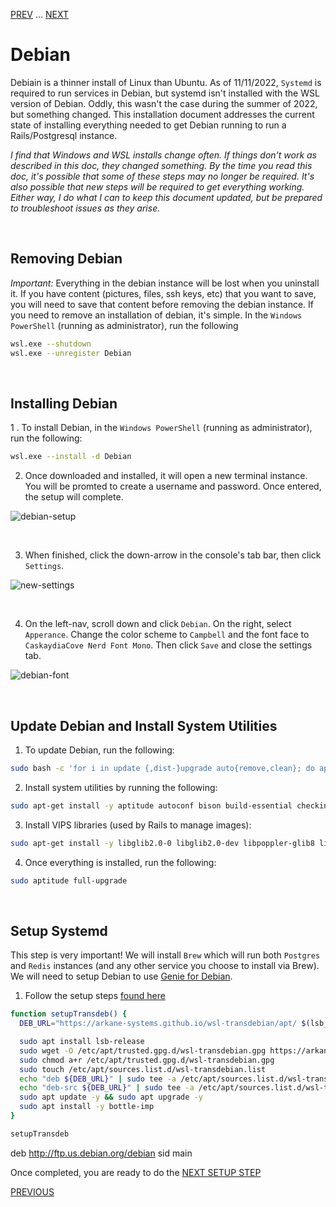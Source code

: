 [PREV](https://github.com/scott-knight/linux-on-windows-11/blob/main/configure-windows-terminal.md) ... [NEXT](https://github.com/scott-knight/linux-on-windows-11/blob/main/customize-linux.md)

# Debian
Debiain is a thinner install of Linux than Ubuntu. As of 11/11/2022, `Systemd` is required to run services in Debian, but systemd isn't installed with the WSL version of Debian. Oddly, this wasn't the case during the summer of 2022, but something changed. This installation document addresses the current state of installing everything needed to get Debian running to run a Rails/Postgresql instance. 

*I find that Windows and WSL installs change often. If things don't work as described in this doc, they changed something. By the time you read this doc, it's possible that some of these steps may no longer be required. It's also possible that new steps will be required to get everything working. Either way, I do what I can to keep this document updated, but be prepared to troubleshoot issues as they arise.*

<br/>

## Removing Debian

*Important:* Everything in the debian instance will be lost when you uninstall it. If you have content (pictures, files, ssh keys, etc) that you want to save, you will need to save that content before removing the debian instance. If you need to remove an installation of debian, it's simple. In the `Windows PowerShell` (running as administrator), run the following

```bash
wsl.exe --shutdown
wsl.exe --unregister Debian
```

<br/>

## Installing Debian

1 . To install Debian, in the `Windows PowerShell` (running as administrator), run the following:

```sh
wsl.exe --install -d Debian
```

2. Once downloaded and installed, it will open a new terminal instance. You will be promted to create a username and password. Once entered, the setup will complete.

![debian-setup](https://user-images.githubusercontent.com/516548/192112953-e95b93a0-5c68-407a-8ae3-ea0b15ad8fe4.png)

<br/>

3. When finished, click the down-arrow in the console's tab bar, then click `Settings`.

![new-settings](https://user-images.githubusercontent.com/516548/192082679-8cc094a2-e920-4b00-943e-91a3e75ccb4b.png)

<br/>

4. On the left-nav, scroll down and click `Debian`. On the right, select `Apperance`. Change the color scheme to `Campbell` and the font face to `CaskaydiaCove Nerd Font Mono`. Then click `Save` and close the settings tab.

![debian-font](https://user-images.githubusercontent.com/516548/193384119-47cb6b12-ffdb-468d-b65b-76b004b6b062.png)

<br/>

## Update Debian and Install System Utilities

1. To update Debian, run the following:

```sh
sudo bash -c 'for i in update {,dist-}upgrade auto{remove,clean}; do apt-get $i -y; done'
```

2. Install system utilities by running the following:

```sh
sudo apt-get install -y aptitude autoconf bison build-essential checkinstall clang curl daemonize dbus gawk git gcc libc6 libssl-dev libpq-dev libyaml-dev libreadline-dev libncurses-dev libffi-dev libgdbm6 libgdbm-dev libdb-dev make pkg-config policykit-1 python3 python3-pip python3-psutil systemd systemd-container wget vim zlib1g-dev zsh
```

3. Install VIPS libraries (used by Rails to manage images):

```sh
sudo apt-get install -y libglib2.0-0 libglib2.0-dev libpoppler-glib8 libheif-dev libvips-dev libvips
```

4. Once everything is installed, run the following:

```sh
sudo aptitude full-upgrade
```
   
<br>

## Setup Systemd

This step is very important! We will install `Brew` which will run both `Postgres` and `Redis` instances (and any other service you choose to install via Brew). We will need to setup Debian to use [Genie for Debian](https://github.com/arkane-systems/genie#debian).

1. Follow the setup steps [found here](https://arkane-systems.github.io/wsl-transdebian/)

```bash
function setupTransdeb() {  
  DEB_URL="https://arkane-systems.github.io/wsl-transdebian/apt/ $(lsb_release -cs) main"

  sudo apt install lsb-release
  sudo wget -O /etc/apt/trusted.gpg.d/wsl-transdebian.gpg https://arkane-systems.github.io/wsl-transdebian/apt/wsl-transdebian.gpg
  sudo chmod a+r /etc/apt/trusted.gpg.d/wsl-transdebian.gpg
  sudo touch /etc/apt/sources.list.d/wsl-transdebian.list
  echo "deb ${DEB_URL}" | sudo tee -a /etc/apt/sources.list.d/wsl-transdebian.list
  echo "deb-src ${DEB_URL}" | sudo tee -a /etc/apt/sources.list.d/wsl-transdebian.list
  sudo apt update -y && sudo apt upgrade -y
  sudo apt install -y bottle-imp
}

setupTransdeb
```

deb http://ftp.us.debian.org/debian sid main

Once completed, you are ready to do the [NEXT SETUP STEP](https://github.com/scott-knight/linux-on-windows-11/blob/main/customize-linux.md)

[PREVIOUS](https://github.com/scott-knight/linux-on-windows-11/blob/main/configure-windows-terminal.md)
